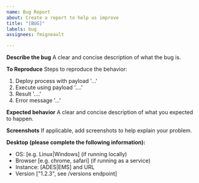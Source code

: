 ```yaml
---
name: Bug Report
about: Create a report to help us improve
title: "[BUG]"
labels: bug
assignees: fmigneault

---
```


**Describe the bug**
A clear and concise description of what the bug is.

**To Reproduce**
Steps to reproduce the behavior:
1. Deploy process with payload '...'
2. Execute using payload '....'
3. Result '....'
4. Error message '...'

**Expected behavior**
A clear and concise description of what you expected to happen.

**Screenshots**
If applicable, add screenshots to help explain your problem.

**Desktop (please complete the following information):**
 - OS: [e.g. Linux|Windows] (if running locally)
 - Browser [e.g. chrome, safari] (if running as a service)
 - Instance: [ADES|EMS] and URL
 - Version ["1.2.3", see /versions endpoint]
